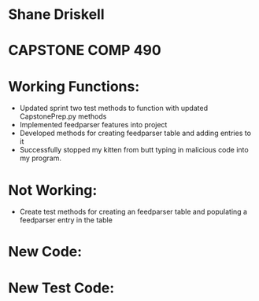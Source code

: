 # Shane Driskell
# CAPSTONE COMP 490

# Working Functions:

- Updated sprint two test methods to function with updated CapstonePrep.py methods
- Implemented feedparser features into project
- Developed methods for creating feedparser table and adding entries to it
- Successfully stopped my kitten from butt typing in malicious code into my program.

# Not Working: 

- Create test methods for creating an feedparser table and populating a feedparser entry in the table


# New Code:

        
   
# New Test Code:
  
